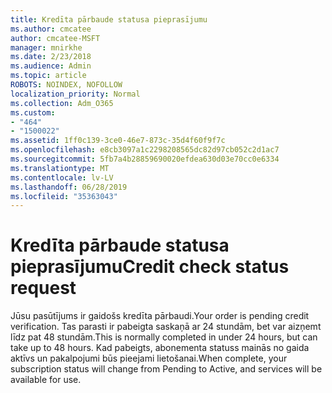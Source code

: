 ```yaml
---
title: Kredīta pārbaude statusa pieprasījumu
ms.author: cmcatee
author: cmcatee-MSFT
manager: mnirkhe
ms.date: 2/23/2018
ms.audience: Admin
ms.topic: article
ROBOTS: NOINDEX, NOFOLLOW
localization_priority: Normal
ms.collection: Adm_O365
ms.custom:
- "464"
- "1500022"
ms.assetid: 1ff0c139-3ce0-46e7-873c-35d4f60f9f7c
ms.openlocfilehash: e8cb3097a1c2298208565dc82d97cb052c2d1ac7
ms.sourcegitcommit: 5fb7a4b28859690020efdea630d03e70cc0e6334
ms.translationtype: MT
ms.contentlocale: lv-LV
ms.lasthandoff: 06/28/2019
ms.locfileid: "35363043"
---
```

# <a name="credit-check-status-request"></a><span data-ttu-id="b467c-102">Kredīta pārbaude statusa pieprasījumu</span><span class="sxs-lookup"><span data-stu-id="b467c-102">Credit check status request</span></span>

<span data-ttu-id="b467c-103">Jūsu pasūtījums ir gaidošs kredīta pārbaudi.</span><span class="sxs-lookup"><span data-stu-id="b467c-103">Your order is pending credit verification.</span></span> <span data-ttu-id="b467c-104">Tas parasti ir pabeigta saskaņā ar 24 stundām, bet var aizņemt līdz pat 48 stundām.</span><span class="sxs-lookup"><span data-stu-id="b467c-104">This is normally completed in under 24 hours, but can take up to 48 hours.</span></span> <span data-ttu-id="b467c-105">Kad pabeigts, abonementa statuss mainās no gaida aktīvs un pakalpojumi būs pieejami lietošanai.</span><span class="sxs-lookup"><span data-stu-id="b467c-105">When complete, your subscription status will change from Pending to Active, and services will be available for use.</span></span>
  